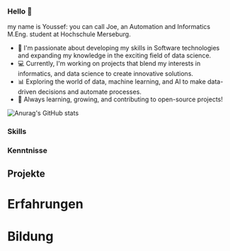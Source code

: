 ### Hello 👋  

my name is Youssef: you can call Joe, an Automation and Informatics M.Eng. student at Hochschule Merseburg.
- 🚀 I'm passionate about developing my skills in Software technologies and expanding my knowledge in the exciting field of data science.
- 💻 Currently, I'm working on projects that blend my interests in informatics, and data science to create innovative solutions.
- 📊 Exploring the world of data, machine learning, and AI to make data-driven decisions and automate processes.
- 🌱 Always learning, growing, and contributing to open-source projects!

![Anurag's GitHub stats](https://github-readme-stats.vercel.app/api?username=yrehim7&show_icons=true&theme=radical)
### Skills
### Kenntnisse
## Projekte
# Erfahrungen
# Bildung
